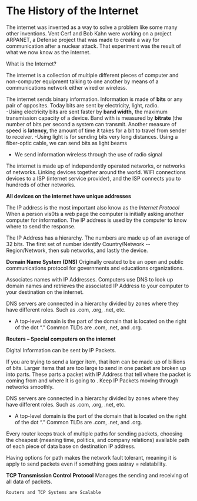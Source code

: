 # The History of the Internet
The internet was invented as a way to solve a problem like some many other inventions. Vent Cerf and Bob Kahn were 
working on a project ARPANET, a Defense project that was made to create a way for communication after a nuclear attack. 
That experiment was the result of what we now know as the internet.

What is the Internet?

The internet is a collection of multiple different pieces of computer and non-computer equipment talking to one another 
by means of a communications network either wired or wireless.

The internet sends binary information. Information is made of **bits** or any pair of opposites. Today bits are sent by
 electricity, light, radio.  
-Using electricity bits are sent faster by **band width,**  the maximum transmission capacity of a device. Band with 
is measured by **bitrate** (the number of bits per second a system can transmit. Another measure of speed is 
**latency,** the amount of time it takes for a bit to travel from sender to receiver. 
-Using light is for sending bits very long distances. Using a fiber-optic cable, we can send bits as light beams 
- We send information wireless through the use of radio signal 

The internet is made up of independently operated networks, or networks of networks. Linking devices together around
 the world. WIFI connections devices to a ISP (internet service provider), and the ISP connects you to hundreds of 
 other networks.
 
 **All devices on the internet have unique addresses**
 
 
 The IP address is the most important also know as the _Internet Protocol_
 When a person vis0ts a web page the computer is initially asking another computer for information. The IP address is
   used by the computer to know where to send the response.
   
   The IP Address has a hierarchy. The numbers are made up of an average of 32 bits.  The first set of number identify
   Country/Network -- Region/Network, then sub networks, and lastly the device. 
   
   **Domain Name System (DNS)**
   Originally created to be an open and public communications protocol for governments and educations organizations.
   
   Associates names with IP Addresses. Computers use DNS to look up domain names and retrieves the associated IP Address
   to your computer to your destination on the internet. 
   
   DNS servers are connected in a hierarchy divided by zones where they have different roles. Such as .com, .org, .net,
    etc.
-	A top-level domain is the part of the domain that is located on the right of the dot “.” Common TLDs are .com, .net, and .org.
    
   **Routers – Special computers on the internet**

   Digital Information can be sent by IP Packets.

   If you are trying to send a larger item, that item can be made up of billions of bits. Larger items that are too 
   large to send in one packet are broken up into parts. These parts a packet with IP Address that tell where the packet 
   is coming from and where it is going to . 
   Keep IP Packets moving through networks smoothly.

   DNS servers are connected in a hierarchy divided by zones where they have different roles. Such as .com, .org, .net,
    etc.
    
   - A top-level domain is the part of the domain that is located on the right of the dot “.” Common TLDs are .com, 
   .net, and .org.
   
   Every router keeps track of multiple paths for sending packets, choosing the cheapest (meaning time, politics, and company relations) available path of each piece of data base on destination IP address.
   
   Having options for path makes the network fault tolerant, meaning it is apply to send packets even if something goes astray = relatability.  
  
   **TCP Transmission Control Protocol**
   Manages the sending and receiving of all data of packets.
   
   ``Routers and TCP Systems are Scalable``
